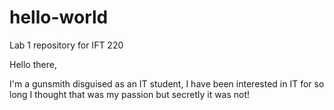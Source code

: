# hello-world
Lab 1 repository for IFT 220

Hello there,

I'm a gunsmith disguised as an IT student, I have been interested in IT for so long I thought that was my passion but secretly it was not!
